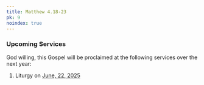 ```yaml
---
title: Matthew 4.18-23
pk: 9
noindex: true
---
```


### Upcoming Services

God willing, this Gospel will be proclaimed at the following services over the next year:


1. Liturgy on [June, 22, 2025](https://orthocal.info/readings/gregorian/2025/06/22/)
